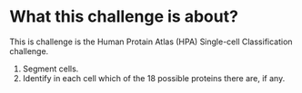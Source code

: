 
# What this challenge is about?
This is challenge is the Human Protain Atlas (HPA) Single-cell Classification challenge.

1. Segment cells.
2. Identify in each cell which of the 18 possible proteins there are, if any.

